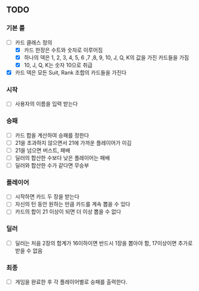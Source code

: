 ## TODO

### 기본 룰
- [ ] 카드 클래스 정의
    - [x] 카드 한장은 수트와 숫자로 이루어짐
    - [x] 하나의 덱은 1, 2, 3, 4, 5, 6 ,7 ,8, 9, 10, J, Q, K의 값을 가진 카드들을 가짐
    - [x] 10, J, Q, K는 숫자 10으로 취급
- [x] 카드 덱은 모든 Suit, Rank 조합의 카드들을 가진다

### 시작
- [ ] 사용자의 이름을 입력 받는다

### 승패
- [ ] 카드 합을 계산하여 승패를 정한다
- [ ] 21을 초과하지 않으면서 21에 가까운 플레이어가 이김
- [ ] 21을 넘으면 버스트, 패배
- [ ] 딜러의 합산한 수보다 낮은 플레이어는 패배
- [ ] 딜러와 합산한 수가 같다면 무승부

### 플레이어
- [ ] 시작하면 카드 두 장을 받는다
- [ ] 자신의 턴 동안 원하는 만큼 카드를 계속 뽑을 수 있다
- [ ] 카드의 합이 21 이상이 되면 더 이상 뽑을 수 없다

### 딜러
- [ ] 딜러는 처음 2장의 합계가 16이하이면 반드시 1장을 뽑아야 함, 17이상이면 추가로 받을 수 없음

### 최종
- [ ] 게임을 완료한 후 각 플레이어별로 승패를 출력한다.